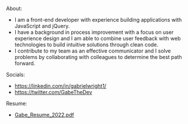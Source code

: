 About:
- I am a front-end developer with experience building applications with JavaScript and jQuery.
- I have a background in process improvement with a focus on user experience design and I am able to combine user feedback with web technologies to build intuitive solutions through clean code. 
- I contribute to my team as an effective communicator and I solve problems by collaborating with colleagues to determine the best path forward.

Socials: 

- https://linkedin.com/in/gabrielwright1/
- https://twitter.com/GabeTheDev

Resume:
- [Gabe_Resume_2022.pdf](https://github.com/gabrielwright1/gabrielwright1/files/8065503/Gabe_Resume_2022.pdf)

<!---
gabrielwright1/gabrielwright1 is a ✨ special ✨ repository because its `README.md` (this file) appears on your GitHub profile.
You can click the Preview link to take a look at your changes.
--->

